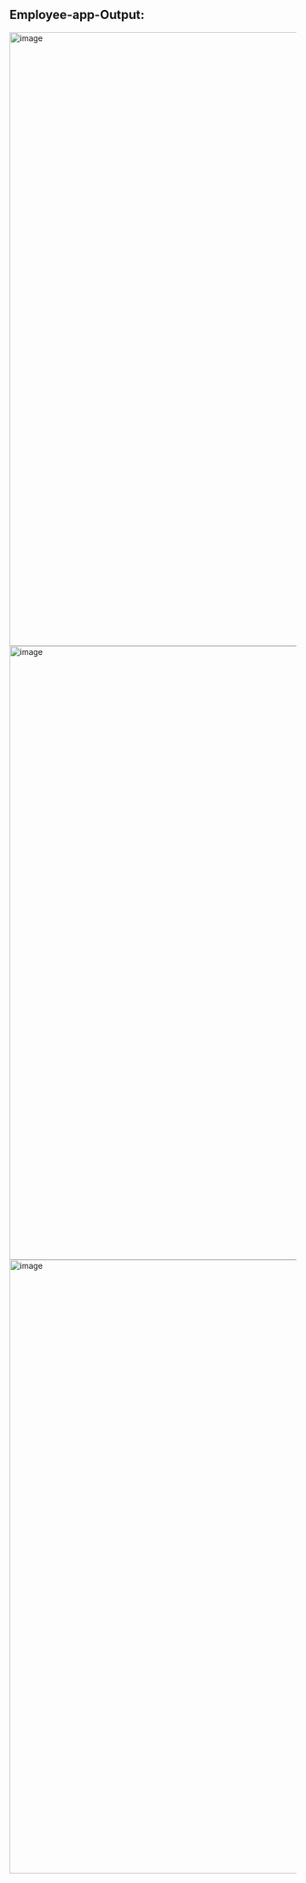 ## Employee-app-Output: 


<img width="1918" height="1078" alt="image" src="https://github.com/user-attachments/assets/d4369c70-1c7f-47ef-a300-70e61a57b7f7" />







<img width="1917" height="1078" alt="image" src="https://github.com/user-attachments/assets/b0b22cfc-88d5-4921-b367-00d744dcded5" />











<img width="1918" height="1078" alt="image" src="https://github.com/user-attachments/assets/3ce96935-b3f4-413d-bb93-1711712a46d7" />
